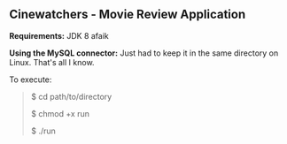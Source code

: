 ## Cinewatchers - Movie Review Application

**Requirements:** JDK 8 afaik

**Using the MySQL connector:** Just had to keep it in the same directory on Linux. That's all I know.



To execute:

> $ cd path/to/directory
>
> $ chmod +x run
>
> $ ./run

